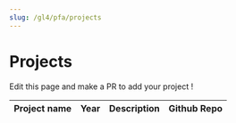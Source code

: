```yaml
---
slug: /gl4/pfa/projects
---
```


# Projects

Edit this page and make a PR to add your project !

| Project name | Year | Description | Github Repo
| --- | --- | --- | --- |
